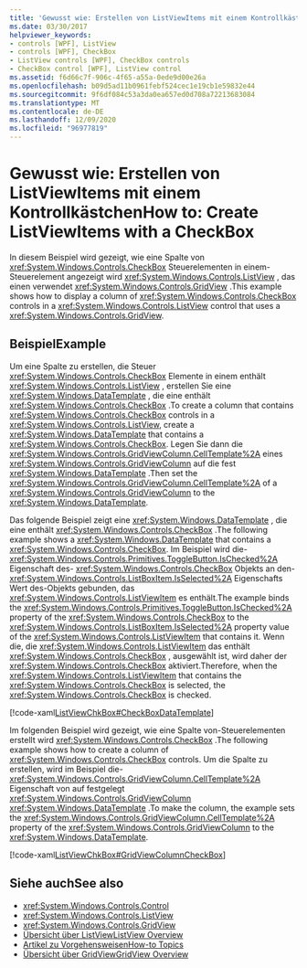 ```yaml
---
title: 'Gewusst wie: Erstellen von ListViewItems mit einem Kontrollkästchen'
ms.date: 03/30/2017
helpviewer_keywords:
- controls [WPF], ListView
- controls [WPF], CheckBox
- ListView controls [WPF], CheckBox controls
- CheckBox control [WPF], ListView control
ms.assetid: f6d66c7f-906c-4f65-a55a-0ede9d00e26a
ms.openlocfilehash: b09d5ad11b0961febf524cec1e19cb1e59832e44
ms.sourcegitcommit: 9f6df084c53a3da0ea657ed0d708a72213683084
ms.translationtype: MT
ms.contentlocale: de-DE
ms.lasthandoff: 12/09/2020
ms.locfileid: "96977819"
---
```

# <a name="how-to-create-listviewitems-with-a-checkbox"></a><span data-ttu-id="b4228-102">Gewusst wie: Erstellen von ListViewItems mit einem Kontrollkästchen</span><span class="sxs-lookup"><span data-stu-id="b4228-102">How to: Create ListViewItems with a CheckBox</span></span>
<span data-ttu-id="b4228-103">In diesem Beispiel wird gezeigt, wie eine Spalte von <xref:System.Windows.Controls.CheckBox> Steuerelementen in einem-Steuerelement angezeigt wird <xref:System.Windows.Controls.ListView> , das einen verwendet <xref:System.Windows.Controls.GridView> .</span><span class="sxs-lookup"><span data-stu-id="b4228-103">This example shows how to display a column of <xref:System.Windows.Controls.CheckBox> controls in a <xref:System.Windows.Controls.ListView> control that uses a <xref:System.Windows.Controls.GridView>.</span></span>  
  
## <a name="example"></a><span data-ttu-id="b4228-104">Beispiel</span><span class="sxs-lookup"><span data-stu-id="b4228-104">Example</span></span>  
 <span data-ttu-id="b4228-105">Um eine Spalte zu erstellen, die Steuer <xref:System.Windows.Controls.CheckBox> Elemente in einem enthält <xref:System.Windows.Controls.ListView> , erstellen Sie eine <xref:System.Windows.DataTemplate> , die eine enthält <xref:System.Windows.Controls.CheckBox> .</span><span class="sxs-lookup"><span data-stu-id="b4228-105">To create a column that contains <xref:System.Windows.Controls.CheckBox> controls in a <xref:System.Windows.Controls.ListView>, create a <xref:System.Windows.DataTemplate> that contains a <xref:System.Windows.Controls.CheckBox>.</span></span> <span data-ttu-id="b4228-106">Legen Sie dann die <xref:System.Windows.Controls.GridViewColumn.CellTemplate%2A> eines <xref:System.Windows.Controls.GridViewColumn> auf die fest <xref:System.Windows.DataTemplate> .</span><span class="sxs-lookup"><span data-stu-id="b4228-106">Then set the <xref:System.Windows.Controls.GridViewColumn.CellTemplate%2A> of a <xref:System.Windows.Controls.GridViewColumn> to the <xref:System.Windows.DataTemplate>.</span></span>  
  
 <span data-ttu-id="b4228-107">Das folgende Beispiel zeigt eine <xref:System.Windows.DataTemplate> , die eine enthält <xref:System.Windows.Controls.CheckBox> .</span><span class="sxs-lookup"><span data-stu-id="b4228-107">The following example shows a <xref:System.Windows.DataTemplate> that contains a <xref:System.Windows.Controls.CheckBox>.</span></span> <span data-ttu-id="b4228-108">Im Beispiel wird die- <xref:System.Windows.Controls.Primitives.ToggleButton.IsChecked%2A> Eigenschaft des- <xref:System.Windows.Controls.CheckBox> Objekts an den- <xref:System.Windows.Controls.ListBoxItem.IsSelected%2A> Eigenschafts Wert des-Objekts gebunden, das <xref:System.Windows.Controls.ListViewItem> es enthält.</span><span class="sxs-lookup"><span data-stu-id="b4228-108">The example binds the <xref:System.Windows.Controls.Primitives.ToggleButton.IsChecked%2A> property of the <xref:System.Windows.Controls.CheckBox> to the <xref:System.Windows.Controls.ListBoxItem.IsSelected%2A> property value of the <xref:System.Windows.Controls.ListViewItem> that contains it.</span></span> <span data-ttu-id="b4228-109">Wenn die, die <xref:System.Windows.Controls.ListViewItem> das enthält <xref:System.Windows.Controls.CheckBox> , ausgewählt ist, wird daher der <xref:System.Windows.Controls.CheckBox> aktiviert.</span><span class="sxs-lookup"><span data-stu-id="b4228-109">Therefore, when the <xref:System.Windows.Controls.ListViewItem> that contains the <xref:System.Windows.Controls.CheckBox> is selected, the <xref:System.Windows.Controls.CheckBox> is checked.</span></span>  
  
 [!code-xaml[ListViewChkBox#CheckBoxDataTemplate](~/samples/snippets/csharp/VS_Snippets_Wpf/ListViewChkBox/CS/window1.xaml#checkboxdatatemplate)]  
  
 <span data-ttu-id="b4228-110">Im folgenden Beispiel wird gezeigt, wie eine Spalte von-Steuerelementen erstellt wird <xref:System.Windows.Controls.CheckBox> .</span><span class="sxs-lookup"><span data-stu-id="b4228-110">The following example shows how to create a column of <xref:System.Windows.Controls.CheckBox> controls.</span></span> <span data-ttu-id="b4228-111">Um die Spalte zu erstellen, wird im Beispiel die- <xref:System.Windows.Controls.GridViewColumn.CellTemplate%2A> Eigenschaft von auf festgelegt <xref:System.Windows.Controls.GridViewColumn> <xref:System.Windows.DataTemplate> .</span><span class="sxs-lookup"><span data-stu-id="b4228-111">To make the column, the example sets the <xref:System.Windows.Controls.GridViewColumn.CellTemplate%2A> property of the <xref:System.Windows.Controls.GridViewColumn> to the <xref:System.Windows.DataTemplate>.</span></span>  
  
 [!code-xaml[ListViewChkBox#GridViewColumnCheckBox](~/samples/snippets/csharp/VS_Snippets_Wpf/ListViewChkBox/CS/window1.xaml#gridviewcolumncheckbox)]  
  
## <a name="see-also"></a><span data-ttu-id="b4228-112">Siehe auch</span><span class="sxs-lookup"><span data-stu-id="b4228-112">See also</span></span>

- <xref:System.Windows.Controls.Control>
- <xref:System.Windows.Controls.ListView>
- <xref:System.Windows.Controls.GridView>
- [<span data-ttu-id="b4228-113">Übersicht über ListView</span><span class="sxs-lookup"><span data-stu-id="b4228-113">ListView Overview</span></span>](listview-overview.md)
- [<span data-ttu-id="b4228-114">Artikel zu Vorgehensweisen</span><span class="sxs-lookup"><span data-stu-id="b4228-114">How-to Topics</span></span>](listview-how-to-topics.md)
- [<span data-ttu-id="b4228-115">Übersicht über GridView</span><span class="sxs-lookup"><span data-stu-id="b4228-115">GridView Overview</span></span>](gridview-overview.md)
